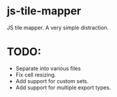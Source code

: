 # js-tile-mapper
JS tile mapper. A very simple distraction.

# TODO: 

- Separate into various files
- Fix cell resizing.
- Add support for custom sets.
- Add support for multiple export types.

